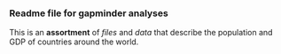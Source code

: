 ### Readme file for gapminder analyses

This is an **assortment** of *files* and *data* that describe the 
population and GDP of countries around the world.

